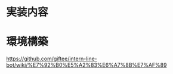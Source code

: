 # 実装内容

# 環境構築

https://github.com/giftee/intern-line-bot/wiki/%E7%92%B0%E5%A2%83%E6%A7%8B%E7%AF%89
